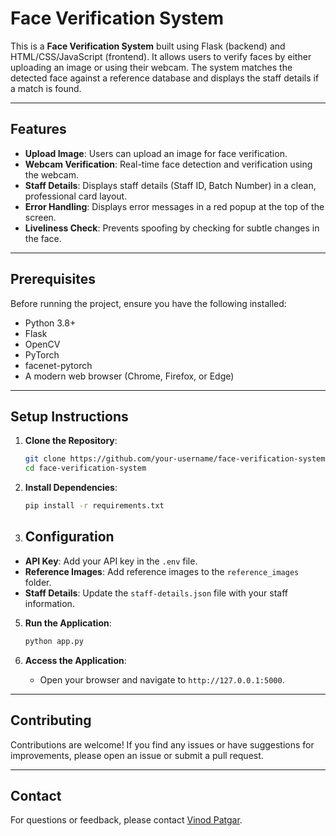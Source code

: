 # Face Verification System

This is a **Face Verification System** built using Flask (backend) and HTML/CSS/JavaScript (frontend). It allows users to verify faces by either uploading an image or using their webcam. The system matches the detected face against a reference database and displays the staff details if a match is found.

---

## Features

- **Upload Image**: Users can upload an image for face verification.
- **Webcam Verification**: Real-time face detection and verification using the webcam.
- **Staff Details**: Displays staff details (Staff ID, Batch Number) in a clean, professional card layout.
- **Error Handling**: Displays error messages in a red popup at the top of the screen.
- **Liveliness Check**: Prevents spoofing by checking for subtle changes in the face.

---

## Prerequisites

Before running the project, ensure you have the following installed:

- Python 3.8+
- Flask
- OpenCV
- PyTorch
- facenet-pytorch
- A modern web browser (Chrome, Firefox, or Edge)

---

## Setup Instructions

1. **Clone the Repository**:
   ```bash
   git clone https://github.com/your-username/face-verification-system.git
   cd face-verification-system
   ```

2. **Install Dependencies**:
   ```bash
   pip install -r requirements.txt
   ```
4. ## Configuration

- **API Key**: Add your API key in the `.env` file.
- **Reference Images**: Add reference images to the `reference_images` folder.
- **Staff Details**: Update the `staff-details.json` file with your staff information.
   

5. **Run the Application**:
   ```bash
   python app.py
   ```

6. **Access the Application**:
   - Open your browser and navigate to `http://127.0.0.1:5000`.

---

## Contributing

Contributions are welcome! If you find any issues or have suggestions for improvements, please open an issue or submit a pull request.

---


## Contact

For questions or feedback, please contact [Vinod Patgar](mailto:vinodpatgar04l@gmail.com).

```



